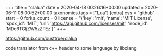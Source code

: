 +++
title = "clalua"
date = 2020-04-18 00:26:16+00:00
updated = 2020-06-11 08:00:52+00:00
taxonomies.tags = ["Lua"]
[extra]
css = "github"
start = 0
forks_count = 0
license = "{'key': 'mit', 'name': 'MIT License', 'spdx_id': 'MIT', 'url': 'https://api.github.com/licenses/mit', 'node_id': 'MDc6TGljZW5zZTEz'}"
+++

<https://github.com/ousttrue/clalua>

code translator from c++ header to some language by libclang

